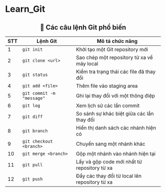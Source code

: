 # Learn_Git

<div align="center">

## 📌 Các câu lệnh Git phổ biến

| STT | Lệnh Git                      | Mô tả chức năng                                             |
|-----|-------------------------------|-------------------------------------------------------------|
| 1   | `git init`                    | Khởi tạo một Git repository mới                             |
| 2   | `git clone <url>`             | Sao chép một repository từ xa về máy local                 |
| 3   | `git status`                  | Kiểm tra trạng thái các file đã thay đổi                    |
| 4   | `git add <file>`              | Thêm file vào staging area                                  |
| 5   | `git commit -m "message"`     | Ghi lại thay đổi với một thông điệp                         |
| 6   | `git log`                     | Xem lịch sử các lần commit                                  |
| 7   | `git diff`                    | So sánh sự khác biệt giữa các lần thay đổi                  |
| 8   | `git branch`                  | Hiển thị danh sách các nhánh hiện có                        |
| 9   | `git checkout <branch>`       | Chuyển sang một nhánh khác                                  |
| 10  | `git merge <branch>`          | Gộp một nhánh vào nhánh hiện tại                            |
| 11  | `git pull`                    | Lấy và gộp code mới nhất từ repository từ xa               |
| 12  | `git push`                    | Đẩy các thay đổi từ local lên repository từ xa              |


</div>
